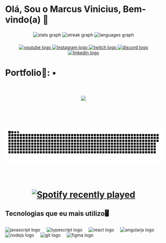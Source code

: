 <h1 align="left">Olá, Sou o Marcus Vinicius, Bem-vindo(a) 👋</h1>

###

<div align="center">
  <img src="https://github-readme-stats.vercel.app/api?username=Stoneys1&hide_title=false&hide_rank=false&show_icons=true&include_all_commits=true&count_private=true&disable_animations=false&theme=dracula&locale=pt-br&hide_border=false" height="150" alt="stats graph"  />
  <img src="https://streak-stats.demolab.com?user=Stoneys1&locale=pt-br&mode=daily&theme=dracula&hide_border=false&border_radius=5" height="150" alt="streak graph"  />
  <img src="https://github-readme-stats.vercel.app/api/top-langs?username=Stoneys1&locale=pt-br&hide_title=false&layout=compact&card_width=320&langs_count=5&theme=dracula&hide_border=false" height="150" alt="languages graph"  />
</div>

###

<div align="center">
  <a href="https://www.youtube.com/channel/UCDx6C4e3rjTDbRDFLfrhMJg" target="_blank">
    <img src="https://img.shields.io/static/v1?message=Youtube&logo=youtube&label=&color=FF0000&logoColor=white&labelColor=&style=for-the-badge" height="35" alt="youtube logo"  />
  </a>
  <a href="https://www.instagram.com/marcus_vini1/" target="_blank">
    <img src="https://img.shields.io/static/v1?message=Instagram&logo=instagram&label=&color=E4405F&logoColor=white&labelColor=&style=for-the-badge" height="35" alt="instagram logo"  />
  </a>
  <a href="https://www.twitch.tv/pasokahsagrada" target="_blank">
    <img src="https://img.shields.io/static/v1?message=Twitch&logo=twitch&label=&color=9146FF&logoColor=white&labelColor=&style=for-the-badge" height="35" alt="twitch logo"  />
  </a>
  <a href="https://discord.gg/KkkNXVJSZV" target="_blank">
    <img src="https://img.shields.io/static/v1?message=Discord&logo=discord&label=&color=7289DA&logoColor=white&labelColor=&style=for-the-badge" height="35" alt="discord logo"  />
  </a>
  <a href="https://www.linkedin.com/in/marcus-vinicius-alves-bonacina/" target="_blank">
    <img src="https://img.shields.io/static/v1?message=LinkedIn&logo=linkedin&label=&color=0077B5&logoColor=white&labelColor=&style=for-the-badge" height="35" alt="linkedin logo"  />
  </a>
</div>

###

<h1 align="left">Portfolio📓:
• <a href="https://github.com/stoneys1/Amazon" target="blank">

###

<div align="center">
  <img height="300" src="https://media.giphy.com/media/v1.Y2lkPTc5MGI3NjExd2owaDBvbjlkNGw0dXdyZHlzNmt0MGgzcmt2NGowNXA3ajBhNXk0bCZlcD12MV9pbnRlcm5hbF9naWZfYnlfaWQmY3Q9Zw/HRC3FlKFIj2WAIMDR3/giphy.gif"  />
</div>

###

<br clear="both">

<img src="https://raw.githubusercontent.com/Stoneys1/Stoneys1/output/snake.svg" alt="Snake animation" />

###

<br clear="both">

<div align="center">
  <a href="https://open.spotify.com/user/Stoney">
    <img src="https://spotify-recently-played-readme.vercel.app/api?user=Stoney&count=1&unique=true" alt="Spotify recently played"  />
  </a>
</div>

###

<h2 align="left">Tecnologias que eu mais utilizo🖥️</h2>

###

<div align="left">
  <img src="https://cdn.jsdelivr.net/gh/devicons/devicon/icons/javascript/javascript-original.svg" height="30" alt="javascript logo"  />
  <img width="12" />
  <img src="https://cdn.jsdelivr.net/gh/devicons/devicon/icons/typescript/typescript-original.svg" height="30" alt="typescript logo"  />
  <img width="12" />
  <img src="https://cdn.jsdelivr.net/gh/devicons/devicon/icons/react/react-original.svg" height="30" alt="react logo"  />
  <img width="12" />
  <img src="https://cdn.jsdelivr.net/gh/devicons/devicon/icons/angularjs/angularjs-original.svg" height="30" alt="angularjs logo"  />
  <img width="12" />
  <img src="https://cdn.jsdelivr.net/gh/devicons/devicon/icons/nodejs/nodejs-original.svg" height="30" alt="nodejs logo"  />
  <img width="12" />
  <img src="https://cdn.jsdelivr.net/gh/devicons/devicon/icons/git/git-original.svg" height="30" alt="git logo"  />
  <img width="12" />
  <img src="https://cdn.jsdelivr.net/gh/devicons/devicon/icons/figma/figma-original.svg" height="30" alt="figma logo"  />
</div>

###
